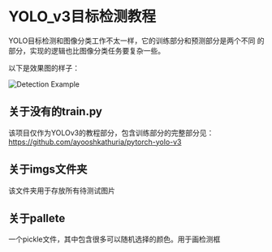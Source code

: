 # YOLO_v3目标检测教程

YOLO目标检测和图像分类工作不太一样，它的训练部分和预测部分是两个不同
的部分，实现的逻辑也比图像分类任务要复杂一些。

以下是效果图的样子：

![Detection Example](https://i.imgur.com/m2jwnen.png)

## 关于没有的train.py
该项目仅作为YOLOv3的教程部分，包含训练部分的完整部分见：
https://github.com/ayooshkathuria/pytorch-yolo-v3

## 关于imgs文件夹
该文件夹用于存放所有待测试图片

## 关于pallete
一个pickle文件，其中包含很多可以随机选择的颜色。用于画检测框